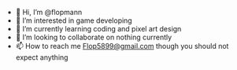 - 👋 Hi, I’m @flopmann
- 👀 I’m interested in game developing
- 🌱 I’m currently learning coding and pixel art design
- 💞️ I’m looking to collaborate on nothing currently
- 📫 How to reach me Flop5899@gmail.com though you should not expect anything

<!---
flopmann/flopmann is a ✨ special ✨ repository because its `README.md` (this file) appears on your GitHub profile.
You can click the Preview link to take a look at your changes.
--->
